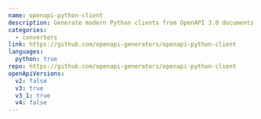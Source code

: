 ```yaml
---
name: openapi-python-client
description: Generate modern Python clients from OpenAPI 3.0 documents.
categories:
  - converters
link: https://github.com/openapi-generators/openapi-python-client
languages:
  python: true
repo: https://github.com/openapi-generators/openapi-python-client
openApiVersions:
  v2: false
  v3: true
  v3_1: true
  v4: false
---
```

